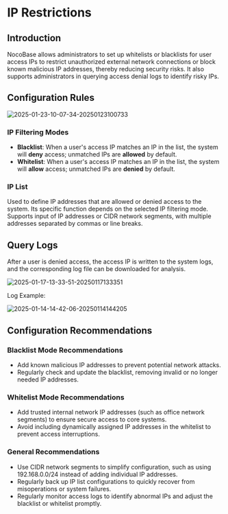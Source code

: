 # IP Restrictions

<PluginInfo licenseBundled="true" name="ip-restriction"></PluginInfo>

## Introduction

NocoBase allows administrators to set up whitelists or blacklists for user access IPs to restrict unauthorized external network connections or block known malicious IP addresses, thereby reducing security risks. It also supports administrators in querying access denial logs to identify risky IPs.

## Configuration Rules

![2025-01-23-10-07-34-20250123100733](https://static-docs.nocobase.com/2025-01-23-10-07-34-20250123100733.png)

### IP Filtering Modes

- **Blacklist**: When a user's access IP matches an IP in the list, the system will **deny** access; unmatched IPs are **allowed** by default.
- **Whitelist**: When a user's access IP matches an IP in the list, the system will **allow** access; unmatched IPs are **denied** by default.

### IP List

Used to define IP addresses that are allowed or denied access to the system. Its specific function depends on the selected IP filtering mode. Supports input of IP addresses or CIDR network segments, with multiple addresses separated by commas or line breaks.

## Query Logs

After a user is denied access, the access IP is written to the system logs, and the corresponding log file can be downloaded for analysis.

![2025-01-17-13-33-51-20250117133351](https://static-docs.nocobase.com/2025-01-17-13-33-51-20250117133351.png)

Log Example:

![2025-01-14-14-42-06-20250114144205](https://static-docs.nocobase.com/2025-01-14-14-42-06-20250114144205.png)

## Configuration Recommendations

### Blacklist Mode Recommendations

- Add known malicious IP addresses to prevent potential network attacks.
- Regularly check and update the blacklist, removing invalid or no longer needed IP addresses.

### Whitelist Mode Recommendations

- Add trusted internal network IP addresses (such as office network segments) to ensure secure access to core systems.
- Avoid including dynamically assigned IP addresses in the whitelist to prevent access interruptions.

### General Recommendations

- Use CIDR network segments to simplify configuration, such as using 192.168.0.0/24 instead of adding individual IP addresses.
- Regularly back up IP list configurations to quickly recover from misoperations or system failures.
- Regularly monitor access logs to identify abnormal IPs and adjust the blacklist or whitelist promptly.

